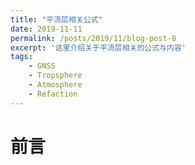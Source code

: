 ```yaml
---
title: "平流层相关公式"
date: 2019-11-11
permalink: /posts/2019/11/blog-post-8
excerpt: '这里介绍关于平流层相关的公式与内容'
tags:
    - GNSS
    - Tropsphere
    - Atmosphere
    - Refaction
---
```


前言
===